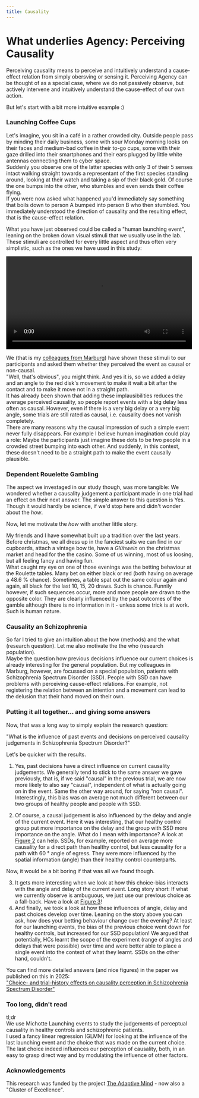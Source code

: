 ```yaml
---
title: Causality
---
```


# What underlies Agency: Perceiving Causality

Perceiving causality means to perceive and intuitively understand a cause-effect relation from simply obersving or sensing it. Perceiving Agency can be thought of as a special case, where we do not passively observe, but actively intervene and intuitively understand the cause-effect of our own action.

But let's start with a bit more intuitive example :)

### Launching Coffee Cups

Let's imagine, you sit in a café in a rather crowded city. Outside people pass by minding their daily business, some with sour Monday morning looks on their faces and medium-bad coffee in their to-go cups, some with their gaze drilled into their smartphones and their ears plugged by little white antennas connecting them to cyber space. <br>
Suddenly you observe one of the latter species with only 3 of their 5 senses intact walking straight towards a representant of the first species standing around, looking at their watch and taking a sip of their black gold. Of course the one bumps into the other, who stumbles and even sends their coffee flying. <br>
If you were now asked what happened you'd immediately say something that boils down to person A bumped into person B who then stumbled. You immediately understood the direction of causality and the resulting effect, that is the cause-effect relation.

What you have just observed could be called a "human launching event", leaning on the broken down visual stimuli that we usually use in the lab. These stimuli are controlled for every little aspect and thus often very simplistic, such as the ones we have used in this study:

<!-- <video controls="controls" width="500" name="Launching event">
  <source src="https://uvest.github.io/kai_streiling/assets/images/launching_event_example_by_Yunyan_Duan.mov">
  <source src="https://uvest.github.io/kai_streiling/assets/images/launching_event_example_by_Yunyan_Duan.mp4" type="video/mp4">
</video> -->

<video controls="controls" width="500" name="Launching event">
  <source src="https://uvest.github.io/kai_streiling/assets/images/launching_event_example.webm" type="video/webm">
</video>


We (that is my [colleagues from Marburg](https://tnm-lab.com/people)) have shown these stimuli to our participants and asked them whether they perceived the event as causal or non-causal. <br>
"Well, that's obvious", you might think. And yes it is, so we added a delay and an angle to the red disk's movement to make it wait a bit after the contact and to make it move not in a straight path. <br>
It has already been shown that adding these implausibilities reduces the average perceived causality, so people report events with a big delay less often as causal. However, even if there is a very big delay or a very big angle, some trials are still rated as causal, i.e. causality does not vanish completely. <br>
There are many reasons why the causal impression of such a simple event never fully disappears. For example I believe human imagination could play a role: Maybe the participants just imagine these dots to be two people in a crowded street bumping into each other. And suddenly, in this context, these doesn't need to be a straight path to make the event causally plausible.

### Dependent Rouelette Gambling

The aspect we investaged in our study though, was more tangible: We wondered whether a causality judgement a participant made in one trial had an effect on their next answer. The simple answer to this question is Yes. Though it would hardly be science, if we'd stop here and didn't wonder about the <i>how</i>.

Now, let me motivate the <i>how</i> with another little story.

My friends and I have somewhat built up a tradition over the last years. Before christmas, we all dress up in the fanciest suits we can find in our cupboards, attach a vintage bow tie, have a *Glühwein* on the christmas market and head for the the casino. Some of us winning, most of us loosing, but all feeling fancy and having fun. <br>
What caught my eye on one of those evenings was the betting behaviour at the Roulette tables. Many bet on either black or red (both having on average a 48.6 % chance). Sometimes, a table spat out the same colour again and again, all black for the last 10, 15, 20 draws. Such is chance. Funnily however, if such sequences occur, more and more people are drawn to the opposite color. They are clearly influenced by the past outcomes of the gamble although there is no information in it - unless some trick is at work. Such is human nature.

### Causality an Schizophrenia

So far I tried to give an intuition about the how (methods) and the what (research question). Let me also motivate the the who (research population). <br>
Maybe the question how previous decisions influence our current choices is already interesting for the general population. But my colleagues in Marburg, however, are focussed on a special population, patients with Schizophrenia Spectrum Disorder (SSD). People with SSD can have problems with perceiving cause-effect relations. For example, not registering the relation between an intention and a movement can lead to the delusion that their hand moved on their own.

### Putting it all together... and giving some answers

Now, that was a long way to simply explain the research question:

"What is the influence of past events and decisions on perceived causality judgements in Schizophrenia Spectrum Disorder?"

Let's be quicker with the results.

1. Yes, past decisions have a direct influence on current causality judgements. We generally tend to stick to the same answer we gave previously, that is, if we said "causal" in the previous trial, we are now more likely to also say "causal", independent of what is actually going on in the event. Same the other way around, for saying "non causal". Interestingly, this bias was on average not much different between our two groups of healthy people and people with SSD.

2. Of course, a causal judgement is also influenced by the delay and angle of the current event. Here it was interesting, that our healthy control group put more importance on the delay and the group with SSD more importance on the angle. What do I mean with importance? A look at [Figure 2](https://www.nature.com/articles/s41537-025-00614-0/figures/2) can help. SSDs, for example, reported on average more causality for a direct path than healthy control, but less causality for a path with 60 ° angle of egress. They were more influenced by the spatial information (angle) than their healthy control counterparts. 

Now, it would be a bit boring if that was all we found though.

3. It gets more interesting when we look at how this choice-bias interacts with the angle and delay of the current event. Long story short: If what we currently observe is ambuguous, we just use our previous choice as a fall-back. Have a look at [Figure 3](https://www.nature.com/articles/s41537-025-00614-0/figures/3)!
4. And finally, we took a look at how these influences of angle, delay and past choices develop over time. Leaning on the story above you can ask, how does your betting behaviour change over the evening? At least for our launching events, the bias of the previous choice went down for healthy controls, but increased for our SSD population! We argued that potentially, HCs learnt the scope of the experiment (range of angles and delays that were possible) over time and were better able to place a single event into the context of what they learnt. SSDs on the other hand, couldn't.

You can find more detailed answers (and nice figures) in the paper we published on this in 2025: <br>
["Choice- and trial-history effects on causality perception in Schizophrenia Spectrum Disorder"](https://www.nature.com/articles/s41537-025-00614-0)

<!-- Or the pre-print of it at [https://osf.io/preprints/psyarxiv/8ghab](https://osf.io/preprints/psyarxiv/8ghab) -->

### Too long, didn't read

tl;dr <br>
We use Michotte Launching events to study the judgements of perceptual causality in healthy controls and schizophrenic patients. <br>
I used a fancy linear regression (GLMM) for looking at the influence of the last launching event and the choice that was made on the current choice. <br>
The last choice indeed influences our perception of causality, both, in an easy to grasp direct way and by modulating the influence of other factors.

### Acknowledgements
This research was funded by the project [The Adaptive Mind](https://www.theadaptivemind.de) - now also a "Cluster of Excellence".


<!-- ---
## Introduction and Experiment


Now, in our project in the course of [TAM](https://www.theadaptivemind.de/) we did not go gambling. That is nothing you should do with tax money is it?
Instead we looked at perceptual decision making or rather at the perception of causality. So, why telling you about my - seldomly successful - adventures at the casino?

For this project, I revisited an experiment conducted by [Benjamin Straube](https://tnm-lab.com/people/prof-dr-benjamin-straube/) and colleagues from the [TNM-Lab](https://tnm-lab.com/) at the Philipps-University Marburg. They showed their participants a launching event of a blue ball "colliding" with a red ball and asked them whether they perceived the event as *causal* (the blue ball did cause the red ball to move) or *non-causal*.

The following little movieclip, generated by my colleague [Yunyan Duan](https://www.psychologie.tu-darmstadt.de/perception/home_per/people_per/people_perception_detail_75264.en.jsp), gives you an impression of such a launching event: -->


<!-- <figure class="video_container">
  <video controls="true" allowfullscreen="true">
    <source src="https://uvest.github.io/kai_streiling/assets/images/launching_event_example_by_Yunyan_Duan.mp4" type="video/mp4">
    <source src="/path/to/video.ogg" type="video/ogg">
    <source src="/path/to/video.webm" type="video/webm">
    <source src="https://uvest.github.io/kai_streiling/assets/images/launching_event_example_by_Yunyan_Duan.mov" type="video/mov">
  </video>
</figure>

--

<iframe src="https://uvest.github.io/kai_streiling/assets/images/launching_event_example_by_Yunyan_Duan.mp4"></iframe> -->

<!-- The experiment was conducted on patients with Schizophrenia Spectrum Disorder (SSD) and healthy control (HC) participants. It allows some insights into the differences between SSDs and HCs in the usage of temporal and spatial offset (delay and angle) when perceiving causality. <br>
We were now wondering, if there also were other factors that are used differently between SSDs and HCs. And there my casino story comes into play. I was thinking that there might be a bias given the recent history of observed events. Especially, we were curious about the effect of the last choice. -->

